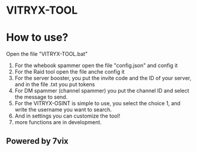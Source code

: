 # VITRYX-TOOL
# How to use?
Open the file "VITRYX-TOOL.bat" 
1. For the whebook spammer open the file "config.json" and config it
2. For the Raid tool open the file anche config it
3. For the server booster, you put the invite code and the ID of your server, and in the file .txt you put tokens
4. For DM spammer (channel spammer) you put the channel ID and select the message to send.
5. For the VITRYX-OSINT is simple to use, you select the choice 1, and write the username you want to search.
6. And in settings you can customize the tool!
7. more functions are in development.
## Powered by 7vix 
 
